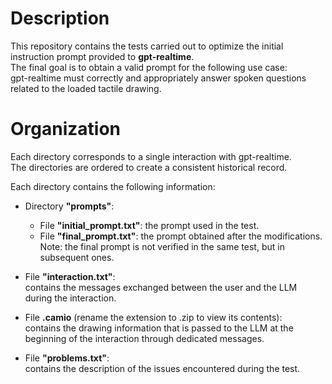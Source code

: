 # Description

This repository contains the tests carried out to optimize the initial instruction prompt provided to **gpt-realtime**.  
The final goal is to obtain a valid prompt for the following use case:  
gpt-realtime must correctly and appropriately answer spoken questions related to the loaded tactile drawing.

# Organization

Each directory corresponds to a single interaction with gpt-realtime.  
The directories are ordered to create a consistent historical record.

Each directory contains the following information:

- Directory **"prompts"**:
  - File **"initial_prompt.txt"**: the prompt used in the test.
  - File **"final_prompt.txt"**: the prompt obtained after the modifications. Note: the final prompt is not verified in the same test, but in subsequent ones.

- File **"interaction.txt"**:  
  contains the messages exchanged between the user and the LLM during the interaction.

- File **.camio** (rename the extension to .zip to view its contents):  
  contains the drawing information that is passed to the LLM at the beginning of the interaction through dedicated messages.

- File **"problems.txt"**:  
  contains the description of the issues encountered during the test.
